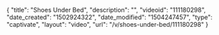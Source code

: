 {
    "title": "Shoes Under Bed",
    "description": "",
    "videoid": "111180298",
    "date_created": "1502924322",
    "date_modified": "1504247457",
    "type": "captivate",
    "layout": "video",
    "url": "\/v\/shoes-under-bed\/111180298"
}